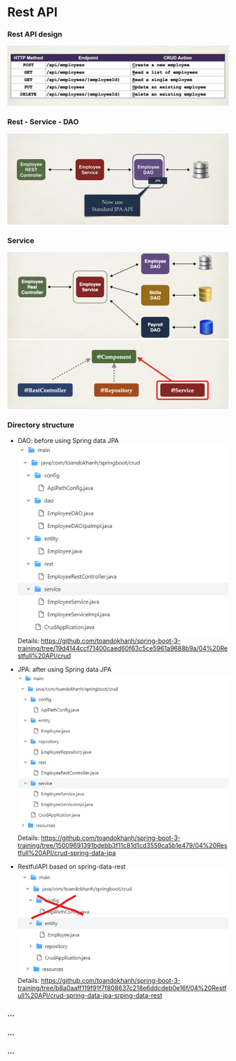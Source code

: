 # Rest API


### Rest API design
![alt text](img/image.png)

### Rest - Service - DAO
![alt text](img/image-1.png)

### Service 
![alt text](img/image-2.png)
![alt text](img/image-3.png)

### Directory structure 
- DAO: before using Spring data JPA
    ![alt text](img/image-4.png)
    Details: https://github.com/toandokhanh/spring-boot-3-training/tree/19d4144ccf71400caed60f63c5ce5961a9688b9a/04%20Restfull%20API/crud

- JPA: after using Spring data JPA
    ![alt text](img/image-5.png)
    Details: https://github.com/toandokhanh/spring-boot-3-training/tree/15009691391bdebb3f11c81d1cd3559ca5b1e479/04%20Restfull%20API/crud-spring-data-jpa

- RestfulAPI based on spring-data-rest
    ![alt text](img/image-6.png)
    Details: https://github.com/toandokhanh/spring-boot-3-training/tree/b8a0aaff119f91f7f808637c218e6ddcdeb0e16f/04%20Restfull%20API/crud-spring-data-jpa-srping-data-rest

### ...
### ...
### ...